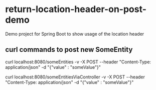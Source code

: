 # return-location-header-on-post-demo
Demo project for Spring Boot to show usage of the location header

## curl commands to post new SomeEntity

curl localhost:8080/someEntities -v -X POST --header "Content-Type: application/json" -d "{\"value\" : \"someValue\"}"

curl localhost:8080/someEntitiesViaController -v -X POST --header "Content-Type: application/json" -d "{\"value\" : \"someValue\"}"
